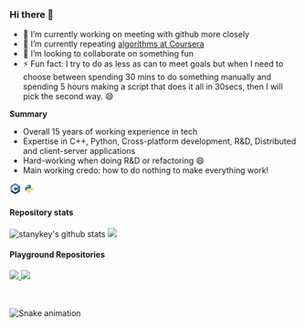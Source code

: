 ### Hi there 👋

- 🔭 I’m currently working on meeting with github more closely
- 🌱 I’m currently repeating [algorithms at Coursera](https://www.coursera.org/learn/algorithms-part1)
- 👯 I’m looking to collaborate on something fun 
- ⚡  Fun fact: I try to do as less as can to meet goals but when I need to choose between spending 30 mins to do something manually and spending 5 hours making a script that does it all in 30secs, then I will pick the second way. 😄

**Summary**
- Overall 15 years of working experience in tech
- Expertise in C++, Python, Cross-platform development, R&D, Distributed and client-server applications
- Hard-working when doing R&D or refactoring 😄
- Main working credo: how to do nothing to make everything work!

<code><img height="20" src="https://raw.githubusercontent.com/github/explore/80688e429a7d4ef2fca1e82350fe8e3517d3494d/topics/cpp/cpp.png"></code>
<code><img height="20" src="https://raw.githubusercontent.com/github/explore/80688e429a7d4ef2fca1e82350fe8e3517d3494d/topics/python/python.png"></code>

#### Repository stats
<div>
  <img height="135px" src="https://github-readme-stats.vercel.app/api?username=stanykey&theme=buefy&show_icons=true&hide_title=true&hide_rank=true&include_all_commits=true&count_private=true&line_height=21" alt="stanykey's github stats" />
  <img height="135px" src="https://github-readme-stats.vercel.app/api/top-langs/?username=stanykey&theme=buefy&show_icons=true&hide_title=true&layout=compact&line_height=21" />
</div>

#### Playground Repositories
<div>
  <a href="https://github.com/stanykey/wheels">
    <img src="https://github-readme-stats.vercel.app/api/pin/?username=stanykey&repo=wheels&theme=buefy" />
  </a>
  <a href="https://github.com/stanykey/shell-tools">
    <img src="https://github-readme-stats.vercel.app/api/pin/?username=stanykey&repo=puzzles&theme=buefy" />
  </a>
<div>

<br />
<br />

![Snake animation](https://github.com/stanykey/stanykey/blob/output/github-contribution-grid-snake-light.svg)

